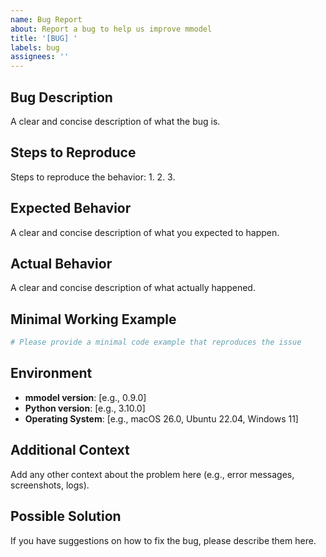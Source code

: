 ```yaml
---
name: Bug Report
about: Report a bug to help us improve mmodel
title: '[BUG] '
labels: bug
assignees: ''
---
```


## Bug Description
A clear and concise description of what the bug is.

## Steps to Reproduce
Steps to reproduce the behavior:
1. 
2. 
3. 

## Expected Behavior
A clear and concise description of what you expected to happen.

## Actual Behavior
A clear and concise description of what actually happened.

## Minimal Working Example
```python
# Please provide a minimal code example that reproduces the issue
```

## Environment
- **mmodel version**: [e.g., 0.9.0]
- **Python version**: [e.g., 3.10.0]
- **Operating System**: [e.g., macOS 26.0, Ubuntu 22.04, Windows 11]

## Additional Context
Add any other context about the problem here (e.g., error messages, screenshots, logs).

## Possible Solution
If you have suggestions on how to fix the bug, please describe them here.

